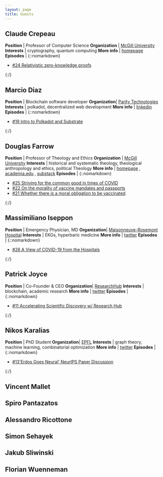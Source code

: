 ```yaml
---
layout: page
title: Guests 
---
```


## Claude Crepeau

**Position** | Professor of Computer Science
**Organization** | [McGill University](https://www.mcgill.ca/)
**Interests** | cryptography, quantum computing
**More info** | [homepage](https://www.cs.mcgill.ca/~crepeau/index_en.html)
**Episodes** | {::nomarkdown}<ul><li><a href="https://thepearreview.com/relativistic-zero-knowledge-proofs.html">#24 Relativistic zero-knowledge proofs</a></li></ul>{:/}


## Marcio Diaz

**Position** | Blockchain software developer
**Organization**|  [Parity Technologies](https://www.parity.io/)
**Interests** | polkadot, decentralized web development
**More info** | [linkedin](https://www.linkedin.com/in/marciodiaz/)
**Episodes** | {::nomarkdown}<ul><li><a href="https://www.youtube.com/watch?v=e0oZRmzFSmQ">#19 Intro to Polkadot and Substrate</a></li></ul>{:/}


## Douglas Farrow

**Position** | Professor of Theology and Ethics
**Organization** | [McGill University](https://www.mcgill.ca/)
**Interests** | historical and systematic theology, theological anthropology and ethics, political Theology 
**More info** | [homepage](https://www.mcgill.ca/religiousstudies/douglas-farrow) , [academia.edu](https://douglasfarrow.academia.edu) , [substack](https://douglasfarrow.substack.com/?utm_source=substack&utm_medium=web&utm_campaign=substack_profile)
**Episodes** | {::nomarkdown}<ul><li><a href="https://www.youtube.com/watch?v=01ZK7ZNipk0">#25 Striving for the common good in times of COVID</a></li><li><a href="https://www.youtube.com/watch?v=0WIosJFlzQo">#22 On the morality of vaccine mandates and passports</a></li><li><a href="https://www.youtube.com/watch?v=0WIosJFlzQo">#21 Whether there is a moral obligation to be vaccinated</a></li></ul>{:/}


## Massimiliano Iseppon

**Position** | Emergency Physician, MD 
**Organization**|  [Maisonneuve-Rosemont Hospital](https://www.maisonneuve-rosemont.org/)
**Interests** | EKGs, hyperbaric medicine 
**More info** | [twitter](https://twitter.com/IsepponEM)
**Episodes** | {::nomarkdown}<ul><li><a href="https://www.youtube.com/watch?v=GX-zT1cwxGs">#26 A View of COVID-19 from the Hospitals</a></li></ul>{:/}


## Patrick Joyce

**Position** | Co-Founder & CEO 
**Organization**|  [ResearchHub](https://twitter.com/ResearchHub)
**Interests** | blockchain, academic research 
**More info** | [twitter](https://twitter.com/joycesticks)
**Episodes** | {::nomarkdown}<ul><li><a href="https://www.youtube.com/watch?v=VN8DsOqwbfI">#11 Accelerating Scientific Discovery w/ Research Hub</a></li></ul>{:/}

## Nikos Karalias

**Position** | PhD Student 
**Organization**|  [EPFL](https://www.epfl.ch/en/)
**Interests** | graph theory, machine learning, combinatorial optimization 
**More info** | [twitter](https://twitter.com/AspectStalence)
**Episodes** | {::nomarkdown}<ul><li><a href="https://www.youtube.com/watch?v=QhH5kWNU9f4">#13'Erdos Goes Neural' NeurIPS Paper Discussion</a></li></ul>{:/}

## Vincent Mallet

## Spiro Pantazatos

## Alessandro Ricottone

## Simon Sehayek

## Jakub Sliwinski

## Florian Wuenneman






